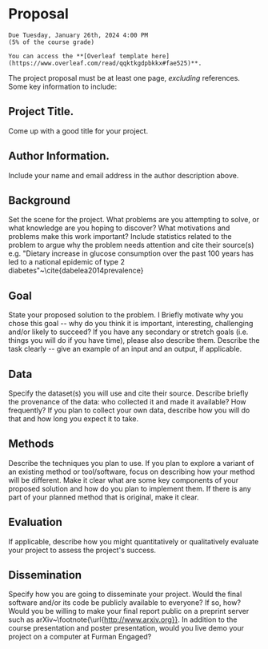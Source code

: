 # Proposal 


```{important}
Due Tuesday, January 26th, 2024 4:00 PM
(5% of the course grade) 
``` 

```{note}
You can access the **[Overleaf template here](https://www.overleaf.com/read/qqktkgdpbkkx#fae525)**.
```

The project proposal must be at least one page, _excluding_ references. Some key information to include:

## Project Title.

Come up with a good title for your project.

## Author Information.

Include your name and email address in the author description above.

## Background

Set the scene for the project. 
What problems are you attempting to solve, or what knowledge are you hoping to discover?
What motivations and problems make this work important? 
Include statistics related to the problem to argue why the problem needs attention and cite their source(s) e.g. "Dietary increase in glucose consumption over the past 100 years has led to a national epidemic of type 2 diabetes"~\cite{dabelea2014prevalence}

## Goal

State your proposed solution to the problem. I 
Briefly motivate why you chose this goal -- why do you think it is important, interesting, challenging and/or likely to succeed?
If you have any secondary or stretch goals (i.e. things you will do if you have time), please also describe them. Describe the task clearly -- give an example of an input and an output, if applicable.

## Data

Specify the dataset(s) you will use and cite their source. Describe briefly the provenance of the data: who collected it and made it available? How frequently? 
If you plan to collect your own data, describe how you will do that and how long you expect it to take.

## Methods

Describe the techniques you plan to use. 
If you plan to explore a variant of an existing method or tool/software, focus on describing how your method will be different.
Make it clear what are some key components of your proposed solution and how do you plan to implement them.
If there is any part of your planned method that is original, make it clear. 

## Evaluation
If applicable, describe how you might quantitatively or qualitatively evaluate your project to assess the project's success. 

## Dissemination

Specify how you are going to disseminate your project. Would the final software and/or its code be publicly available to everyone? If so, how? Would you be willing to make your final report public on a preprint server such as arXiv~\footnote{\url{http://www.arxiv.org}}. In addition to the course presentation and poster presentation, would you live demo your project on a computer at Furman Engaged? 

